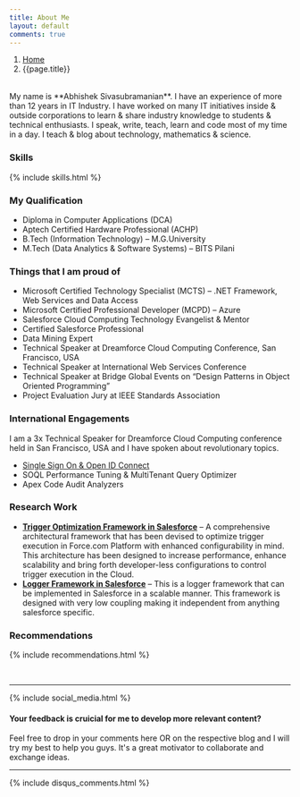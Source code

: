 ```yaml
---
title: About Me
layout: default
comments: true
---
```


<div style="margin-bottom:2rem;">
  <nav aria-label="breadcrumb">
    <ol class="breadcrumb">
      <li class="breadcrumb-item"><a href="/">Home</a></li>
      <li class="breadcrumb-item active" aria-current="page">{{page.title}}</li>
    </ol>
  </nav>
</div>
My name is **Abhishek Sivasubramanian**. I have an experience of more than 12 years in IT Industry. I have worked on many IT initiatives inside & outside corporations to learn & share industry knowledge to students & technical enthusiasts. I speak, write, teach, learn and code most of my time in a day. I teach & blog about technology, mathematics & science.

### Skills

{% include skills.html %}

### My Qualification

- Diploma in Computer Applications (DCA)
- Aptech Certified Hardware Professional (ACHP)
- B.Tech (Information Technology) – M.G.University
- M.Tech (Data Analytics & Software Systems) – BITS Pilani

### Things that I am proud of

- Microsoft Certified Technology Specialist (MCTS) – .NET Framework, Web Services and Data Access
- Microsoft Certified Professional Developer (MCPD) – Azure
- Salesforce Cloud Computing Technology Evangelist & Mentor
- Certified Salesforce Professional
- Data Mining Expert
- Technical Speaker at Dreamforce Cloud Computing Conference, San Francisco, USA
- Technical Speaker at International Web Services Conference
- Technical Speaker at Bridge Global Events on “Design Patterns in Object Oriented Programming”
- Project Evaluation Jury at IEEE Standards Association

### International Engagements

I am a 3x Technical Speaker for Dreamforce Cloud Computing conference held in San Francisco, USA and I have spoken about revolutionary topics.

- [Single Sign On & Open ID Connect](https://www.youtube.com/watch?v=T1fpulzHYcs)
- SOQL Performance Tuning & MultiTenant Query Optimizer
- Apex Code Audit Analyzers

### Research Work

- [**Trigger Optimization Framework in Salesforce**](/trigger-optimization-framework/) – A comprehensive architectural framework that has been devised to optimize trigger execution in Force.com Platform with enhanced configurability in mind. This architecture has been designed to increase performance, enhance scalability and bring forth developer-less configurations to control trigger execution in the Cloud.
- [**Logger Framework in Salesforce**](/salesforce-logger-framework/) – This is a logger framework that can be implemented in Salesforce in a scalable manner. This framework is designed with very low coupling making it independent from anything salesforce specific.

### Recommendations

{% include recommendations.html %}

<br/>
<hr/>
{% include social_media.html %}

<div class="alert alert-info" role="alert">
    <h4 class="alert-heading">Your feedback is cruicial for me to develop more relevant content?</h4>
    <p>
      Feel free to drop in your comments here OR on the respective blog and I will try my best to help you guys. It's a great motivator to collaborate and exchange ideas.
    </p>
  </div>
<hr />
{% include disqus_comments.html %}
